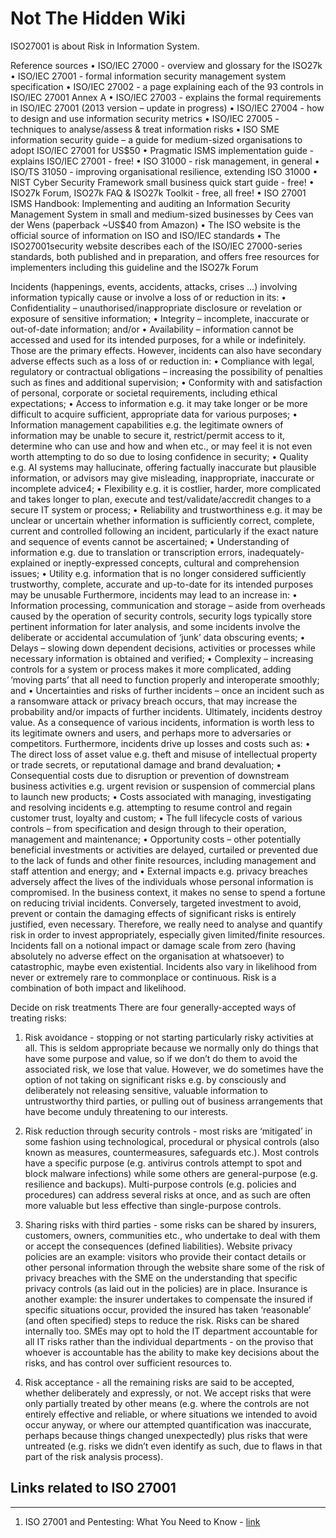 # Not The Hidden Wiki

ISO27001 is about Risk in Information System.

Reference sources
• ISO/IEC 27000 - overview and glossary for the ISO27k 
• ISO/IEC 27001 - formal information security management system
specification
• ISO/IEC 27002 - a page explaining each of the 93 controls in ISO/IEC 27001
Annex A
• ISO/IEC 27003 - explains the formal requirements in ISO/IEC 27001 (2013
version – update in progress)
• ISO/IEC 27004 - how to design and use information security metrics
• ISO/IEC 27005 - techniques to analyse/assess & treat information risks
• ISO SME information security guide – a guide for medium-sized
organisations to adopt ISO/IEC 27001 for US$50
• Pragmatic ISMS implementation guide - explains ISO/IEC 27001 - free!
• ISO 31000 - risk management, in general
• ISO/TS 31050 - improving organisational resilience, extending ISO 31000
• NIST Cyber Security Framework small business quick start guide - free!
• ISO27k Forum, ISO27k FAQ & ISO27k Toolkit - free, all free!
• ISO 27001 ISMS Handbook: Implementing and auditing an Information
Security Management System in small and medium-sized businesses by
Cees van der Wens (paperback ~US$40 from Amazon)
• The ISO website is the official source of information on ISO and ISO/IEC
standards
• The ISO27001security website describes each of the ISO/IEC 27000-series
standards, both published and in preparation, and offers free resources
for implementers including this guideline and the ISO27k Forum

Incidents (happenings, events, accidents, attacks, crises …) involving information typically cause or involve a loss of or reduction in its:
• Confidentiality – unauthorised/inappropriate disclosure or revelation or exposure of sensitive information;
• Integrity – incomplete, inaccurate or out-of-date information; and/or
• Availability – information cannot be accessed and used for its intended purposes, for a while or indefinitely.
Those are the primary effects. However, incidents can also have secondary adverse effects such as a loss of or reduction in:
• Compliance with legal, regulatory or contractual obligations – increasing the possibility of penalties such as fines and additional supervision;
• Conformity with and satisfaction of personal, corporate or societal requirements, including ethical expectations;
• Access to information e.g. it may take longer or be more difficult to acquire sufficient, appropriate data for various purposes;
• Information management capabilities e.g. the legitimate owners of information may be unable to secure it, restrict/permit access to it, determine who can
use and how and when etc., or may feel it is not even worth attempting to do so due to losing confidence in security;
• Quality e.g. AI systems may hallucinate, offering factually inaccurate but plausible information, or advisors may give misleading, inappropriate, inaccurate or
incomplete advice4;
• Flexibility e.g. it is costlier, harder, more complicated and takes longer to plan, execute and test/validate/accredit changes to a secure IT system or process;
• Reliability and trustworthiness e.g. it may be unclear or uncertain whether information is sufficiently correct, complete, current and controlled following an
incident, particularly if the exact nature and sequence of events cannot be ascertained;
• Understanding of information e.g. due to translation or transcription errors, inadequately-explained or ineptly-expressed concepts, cultural and
comprehension issues;
• Utility e.g. information that is no longer considered sufficiently trustworthy, complete, accurate and up-to-date for its intended purposes may be unusable
Furthermore, incidents may lead to an increase in:
• Information processing, communication and storage – aside from overheads caused by the operation of security controls, security logs typically store
pertinent information for later analysis, and some incidents involve the deliberate or accidental accumulation of ‘junk’ data obscuring events;
• Delays – slowing down dependent decisions, activities or processes while necessary information is obtained and verified;
• Complexity – increasing controls for a system or process makes it more complicated, adding ‘moving parts’ that all need to function properly and interoperate
smoothly; and
• Uncertainties and risks of further incidents – once an incident such as a ransomware attack or privacy breach occurs, that may increase the probability and/or
impacts of further incidents.
Ultimately, incidents destroy value. As a consequence of various incidents, information is worth less to its legitimate owners and users, and perhaps more to
adversaries or competitors. Furthermore, incidents drive up losses and costs such as:
• The direct loss of asset value e.g. theft and misuse of intellectual property or trade secrets, or reputational damage and brand devaluation;
• Consequential costs due to disruption or prevention of downstream business activities e.g. urgent revision or suspension of commercial plans to launch new
products;
• Costs associated with managing, investigating and resolving incidents e.g. attempting to resume control and regain customer trust, loyalty and custom;
• The full lifecycle costs of various controls – from specification and design through to their operation, management and maintenance;
• Opportunity costs – other potentially beneficial investments or activities are delayed, curtailed or prevented due to the lack of funds and other finite resources,
including management and staff attention and energy; and
• External impacts e.g. privacy breaches adversely affect the lives of the individuals whose personal information is compromised.
In the business context, it makes no sense to spend a fortune on reducing trivial incidents. Conversely, targeted investment to avoid, prevent or contain the
damaging effects of significant risks is entirely justified, even necessary. Therefore, we really need to analyse and quantify risk in order to invest appropriately,
especially given limited/finite resources.
Incidents fall on a notional impact or damage scale from zero (having absolutely no adverse effect on the organisation at whatsoever) to catastrophic, maybe even
existential. Incidents also vary in likelihood from never or extremely rare to commonplace or continuous. Risk is a combination of both impact and likelihood.

Decide on risk treatments
There are four generally-accepted ways of treating risks:
1. Risk avoidance - stopping or not starting particularly risky activities at all. This is seldom appropriate because we normally only do things that have some
purpose and value, so if we don’t do them to avoid the associated risk, we lose that value. However, we do sometimes have the option of not taking on
significant risks e.g. by consciously and deliberately not releasing sensitive, valuable information to untrustworthy third parties, or pulling out of business
arrangements that have become unduly threatening to our interests. 

2. Risk reduction through security controls - most risks are ‘mitigated’ in some fashion using technological, procedural or physical controls (also known as
measures, countermeasures, safeguards etc.). Most controls have a specific purpose (e.g. antivirus controls attempt to spot and block malware infections)
while some others are general-purpose (e.g. resilience and backups). Multi-purpose controls (e.g. policies and procedures) can address several risks at
once, and as such are often more valuable but less effective than single-purpose controls.

3. Sharing risks with third parties - some risks can be shared by insurers, customers, owners, communities etc., who undertake to deal with them or accept
the consequences (defined liabilities). Website privacy policies are an example: visitors who provide their contact details or other personal information
through the website share some of the risk of privacy breaches with the SME on the understanding that specific privacy controls (as laid out in the policies)
are in place. Insurance is another example: the insurer undertakes to compensate the insured if specific situations occur, provided the insured has taken
‘reasonable’ (and often specified) steps to reduce the risk. Risks can be shared internally too. SMEs may opt to hold the IT department accountable for all
IT risks rather than the individual departments - on the proviso that whoever is accountable has the ability to make key decisions about the risks, and has
control over sufficient resources to.

4. Risk acceptance - all the remaining risks are said to be accepted, whether deliberately and expressly, or not. We accept risks that were only partially
treated by other means (e.g. where the controls are not entirely effective and reliable, or where situations we intended to avoid occur anyway, or where
our attempted quantification was inaccurate, perhaps because things changed unexpectedly) plus risks that were untreated (e.g. risks we didn’t even
identify as such, due to flaws in that part of the risk analysis process). 

## Links related to ISO 27001
-----

1. ISO 27001 and Pentesting: What You Need to Know - [link](https://www.hackerone.com/security-compliance/iso-27001-pentesting)
